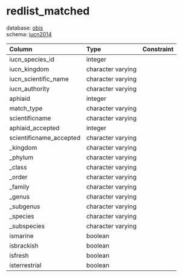 # redlist_matched
database: [obis](../)  
schema: [iucn2014](iucn2014)  

|Column|Type|Constraint|
|:---|:---|:---|
|iucn_species_id|integer||
|iucn_kingdom|character varying||
|iucn_scientific_name|character varying||
|iucn_authority|character varying||
|aphiaid|integer||
|match_type|character varying||
|scientificname|character varying||
|aphiaid_accepted|integer||
|scientificname_accepted|character varying||
|_kingdom|character varying||
|_phylum|character varying||
|_class|character varying||
|_order|character varying||
|_family|character varying||
|_genus|character varying||
|_subgenus|character varying||
|_species|character varying||
|_subspecies|character varying||
|ismarine|boolean||
|isbrackish|boolean||
|isfresh|boolean||
|isterrestrial|boolean||
